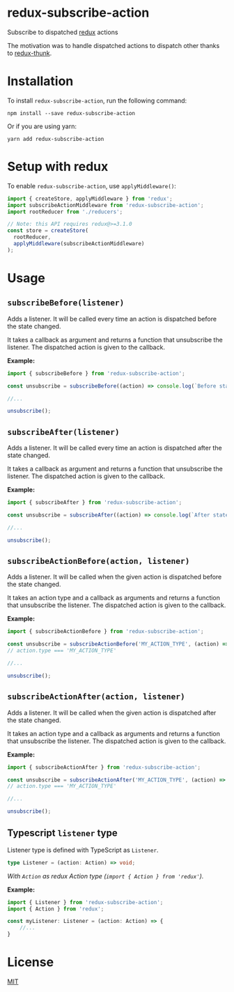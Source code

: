 # redux-subscribe-action
Subscribe to dispatched [redux](https://redux.js.org/) actions

The motivation was to handle dispatched actions to dispatch other thanks to [redux-thunk](https://github.com/reduxjs/redux-thunk).

# Installation

To install `redux-subscribe-action`, run the following command:

```
npm install --save redux-subscribe-action
```

Or if you are using yarn:

```
yarn add redux-subscribe-action
```

# Setup with redux

To enable `redux-subscribe-action`, use `applyMiddleware()`:

```js
import { createStore, applyMiddleware } from 'redux';
import subscribeActionMiddleware from 'redux-subscribe-action';
import rootReducer from './reducers';

// Note: this API requires redux@>=3.1.0
const store = createStore(
  rootReducer,
  applyMiddleware(subscribeActionMiddleware)
);
```

# Usage

## `subscribeBefore(listener)`

Adds a listener. It will be called every time an action is dispatched before the state changed.

It takes a callback as argument and returns a function that unsubscribe the listener.
The dispatched action is given to the callback.

__Example:__

```js
import { subscribeBefore } from 'redux-subscribe-action';

const unsubscribe = subscribeBefore((action) => console.log(`Before state change action ${action.type}`));

//...

unsubscribe();
```

## `subscribeAfter(listener)`

Adds a listener. It will be called every time an action is dispatched after the state changed.

It takes a callback as argument and returns a function that unsubscribe the listener.
The dispatched action is given to the callback.

__Example:__

```js
import { subscribeAfter } from 'redux-subscribe-action';

const unsubscribe = subscribeAfter((action) => console.log(`After state change action ${action.type}`));

//...

unsubscribe();
```

## `subscribeActionBefore(action, listener)`

Adds a listener. It will be called when the given action is dispatched before the state changed.

It takes an action type and a callback as arguments and returns a function that unsubscribe the listener.
The dispatched action is given to the callback.

__Example:__

```js
import { subscribeActionBefore } from 'redux-subscribe-action';

const unsubscribe = subscribeActionBefore('MY_ACTION_TYPE', (action) => console.log(`Before state change action MY_ACTION_TYPE`));
// action.type === 'MY_ACTION_TYPE'

//...

unsubscribe();
```

## `subscribeActionAfter(action, listener)`

Adds a listener. It will be called when the given action is dispatched after the state changed.

It takes an action type and a callback as arguments and returns a function that unsubscribe the listener.
The dispatched action is given to the callback.

__Example:__

```js
import { subscribeActionAfter } from 'redux-subscribe-action';

const unsubscribe = subscribeActionAfter('MY_ACTION_TYPE', (action) => console.log(`After state change action MY_ACTION_TYPE`));
// action.type === 'MY_ACTION_TYPE'

//...

unsubscribe();
```

## Typescript `listener` type

Listener type is defined with TypeScript as `Listener`.

```ts
type Listener = (action: Action) => void;
```

*With `Action` as redux Action type (`import { Action } from 'redux'`).*

__Example:__

```ts
import { Listener } from 'redux-subscribe-action';
import { Action } from 'redux';

const myListener: Listener = (action: Action) => {
    //...
}
```

# License

[MIT](https://github.com/si0ls/redux-subscribe-action/blob/master/LICENSE)
